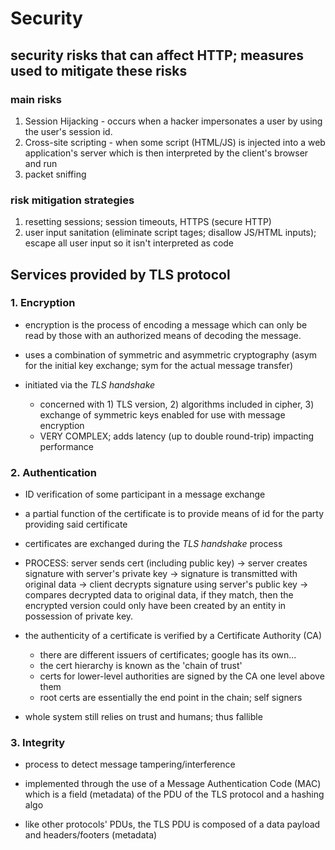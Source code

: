 # **Security**

## security risks that can affect HTTP; measures used to mitigate these risks

### main risks
  1. Session Hijacking
    - occurs when a hacker impersonates a user by using the user's session id.
  2. Cross-site scripting
    - when some script (HTML/JS) is injected into a web application's server which is then interpreted by the client's browser and run
  3. packet sniffing

### risk mitigation strategies

  1. resetting sessions; session timeouts, HTTPS (secure HTTP)
  2. user input sanitation (eliminate script tages; disallow JS/HTML inputs); escape all user input so it isn't interpreted as code

## Services provided by TLS protocol
### 1. Encryption

  - encryption is the process of encoding a message which can only be read by those with an authorized means of decoding the message.

  - uses a combination of symmetric and asymmetric cryptography (asym for the initial key exchange; sym for the actual message transfer)

  - initiated via the  *TLS handshake*
    - concerned with 1) TLS version, 2) algorithms included in cipher, 3) exchange of symmetric keys enabled for use with message encryption
    - VERY COMPLEX; adds latency (up to double round-trip) impacting performance

### 2. Authentication
  - ID verification of some participant in a message exchange

  - a partial function of the certificate is to provide means of id for the party providing said certificate

  - certificates are exchanged during the *TLS handshake* process

  - PROCESS: server sends cert (including public key) -> server creates signature with server's private key -> signature is transmitted with original data -> client decrypts signature using server's public key -> compares decrypted data to original data, if they match, then the encrypted version could only have been created by an entity in possession of private key.

  - the authenticity of a certificate is verified by a Certificate Authority (CA)
    - there are different issuers of certificates; google has its own...
    - the cert hierarchy is known as the 'chain of trust'
    - certs for lower-level authorities are signed by the CA one level above them
    - root certs are essentially the end point in the chain; self signers

  - whole system still relies on trust and humans; thus fallible

### 3. Integrity
  - process to detect message tampering/interference

  - implemented through the use of a Message Authentication Code (MAC) which is a field (metadata) of the PDU of the TLS protocol and a hashing algo
  - like other protocols' PDUs, the TLS PDU is composed of a data payload and headers/footers (metadata)
